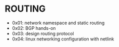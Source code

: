 # ROUTING

- 0x01: network namespace and static routing
- 0x02: BGP hands-on
- 0x03: design routing protocol
- 0x04: linux networking configuration with netlink
